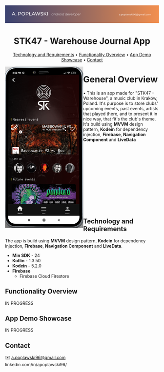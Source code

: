 <a href="https://github.com/apoplawski96/projects-summary/blob/master/assets/header.png"><img src="https://github.com/apoplawski96/projects-summary/blob/master/assets/header.png"></a>

<h1 align="center">STK47 - Warehouse Journal App</h4>

<p align="center">
  <a href="#technology-and-requirements">Technology and Requirements</a> •
  <a href="#functionality-overview">Functionality Overview</a> •
  <a href="#app-demo-showcase">App Demo Showcase</a> •
  <a href="#contact">Contact</a>
</p>

<img align="left" src="https://github.com/apoplawski96/projects-summary/blob/master/stk_app.png" width="256"/></a>
<p><h1 align="left">General Overview</a></h1></p>
<p> • This is an app made for "STK47 - Warehouse", a music club in Kraków, Poland.
It's purpose is to store clubs' upcoming events, past events, artists that played there, and to present it in nice way,
that fit's the club's theme. It's build using <b>MVVM</b> design pattern, <b>Kodein</b> for dependency injection, <b>Firebase</b>, <b>Navigation Component</b> and <b>LiveData</b></p>
<br>
<br>
<br>
<br>
<br>
<br>
<br>
<br>
<br>
<br>
<br>
<br>

## Technology and Requirements

The app is build using <b>MVVM</b> design pattern, <b>Kodein</b> for dependency injection, <b>Firebase</b>, <b>Navigation Component</b> and <b>LiveData</b>.

* <b>Min SDK</b> - 24
* <b>Kotlin</b> - 1.3.50
* <b>Kodein</b> - 5.2.0
* <b>Firebase</b>
  - Firebase Cloud Firestore

## Functionality Overview

IN PROGRESS

  
## App Demo Showcase

IN PROGRESS
  
## Contact

✉️ a.poplawski96@gmail.com
<br>
linkedin.com/in/apoplawski96/

